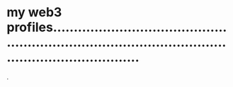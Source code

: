 # my web3 profiles...............................................................................................................................
.
